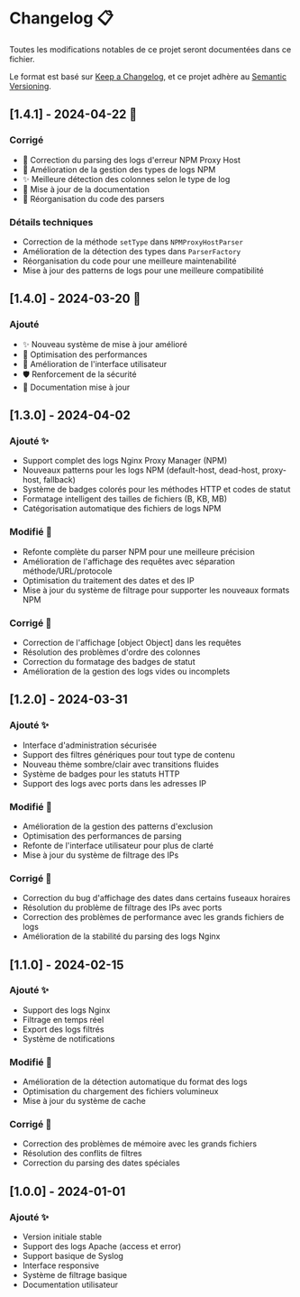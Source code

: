 # Changelog 📋

Toutes les modifications notables de ce projet seront documentées dans ce fichier.

Le format est basé sur [Keep a Changelog](https://keepachangelog.com/fr/1.0.0/),
et ce projet adhère au [Semantic Versioning](https://semver.org/spec/v2.0.0.html).

## [1.4.1] - 2024-04-22 🔧
### Corrigé
- 🐛 Correction du parsing des logs d'erreur NPM Proxy Host
- 🔧 Amélioration de la gestion des types de logs NPM
- ✨ Meilleure détection des colonnes selon le type de log
- 📝 Mise à jour de la documentation
- 🎨 Réorganisation du code des parsers

### Détails techniques
- Correction de la méthode `setType` dans `NPMProxyHostParser`
- Amélioration de la détection des types dans `ParserFactory`
- Réorganisation du code pour une meilleure maintenabilité
- Mise à jour des patterns de logs pour une meilleure compatibilité

## [1.4.0] - 2024-03-20 🎉
### Ajouté
- ✨ Nouveau système de mise à jour amélioré
- 🔧 Optimisation des performances
- 🎨 Amélioration de l'interface utilisateur
- 🛡️ Renforcement de la sécurité
- 📝 Documentation mise à jour

## [1.3.0] - 2024-04-02

### Ajouté ✨
- Support complet des logs Nginx Proxy Manager (NPM)
- Nouveaux patterns pour les logs NPM (default-host, dead-host, proxy-host, fallback)
- Système de badges colorés pour les méthodes HTTP et codes de statut
- Formatage intelligent des tailles de fichiers (B, KB, MB)
- Catégorisation automatique des fichiers de logs NPM

### Modifié 🔄
- Refonte complète du parser NPM pour une meilleure précision
- Amélioration de l'affichage des requêtes avec séparation méthode/URL/protocole
- Optimisation du traitement des dates et des IP
- Mise à jour du système de filtrage pour supporter les nouveaux formats NPM

### Corrigé 🐛
- Correction de l'affichage [object Object] dans les requêtes
- Résolution des problèmes d'ordre des colonnes
- Correction du formatage des badges de statut
- Amélioration de la gestion des logs vides ou incomplets

## [1.2.0] - 2024-03-31

### Ajouté ✨
- Interface d'administration sécurisée
- Support des filtres génériques pour tout type de contenu
- Nouveau thème sombre/clair avec transitions fluides
- Système de badges pour les statuts HTTP
- Support des logs avec ports dans les adresses IP

### Modifié 🔄
- Amélioration de la gestion des patterns d'exclusion
- Optimisation des performances de parsing
- Refonte de l'interface utilisateur pour plus de clarté
- Mise à jour du système de filtrage des IPs

### Corrigé 🐛
- Correction du bug d'affichage des dates dans certains fuseaux horaires
- Résolution du problème de filtrage des IPs avec ports
- Correction des problèmes de performance avec les grands fichiers de logs
- Amélioration de la stabilité du parsing des logs Nginx

## [1.1.0] - 2024-02-15

### Ajouté ✨
- Support des logs Nginx
- Filtrage en temps réel
- Export des logs filtrés
- Système de notifications

### Modifié 🔄
- Amélioration de la détection automatique du format des logs
- Optimisation du chargement des fichiers volumineux
- Mise à jour du système de cache

### Corrigé 🐛
- Correction des problèmes de mémoire avec les grands fichiers
- Résolution des conflits de filtres
- Correction du parsing des dates spéciales

## [1.0.0] - 2024-01-01

### Ajouté ✨
- Version initiale stable
- Support des logs Apache (access et error)
- Support basique de Syslog
- Interface responsive
- Système de filtrage basique
- Documentation utilisateur 